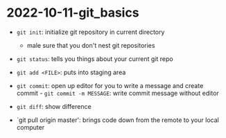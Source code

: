 # 2022-10-11-git_basics

- `git init`: initialize git repository in current directory
	- male sure that you don't nest git repositories
- `git status`: tells you things about your current git repo


- `git add <FILE>`: puts <FILE> into staging area
- `git commit`: open up editor for you to write a message and create commit
      - `git commit -m MESSAGE`: write commit message without editor 
- `git diff`: show difference
- `git pull origin master': brings code down from the remote to your local computer
